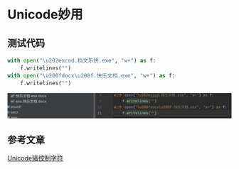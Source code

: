 # Unicode妙用

## 测试代码

```python
with open("\u202excod.档文乐快.exe", "w+") as f:
    f.writelines("")
with open("\u200fdocx\u200f.快乐文档.exe", "w+") as f:
    f.writelines("")
```





![image-20230329235649322](./index/image-20230329235649322.png)

## 参考文章

[Unicode骚控制字符](https://blog.csdn.net/qq_40834030/article/details/105111971?ops_request_misc=%257B%2522request%255Fid%2522%253A%2522168010532516800211597560%2522%252C%2522scm%2522%253A%252220140713.130102334..%2522%257D&request_id=168010532516800211597560&biz_id=0&utm_medium=distribute.pc_search_result.none-task-blog-2~all~sobaiduend~default-1-105111971-null-null.142^v77^control_1,201^v4^add_ask,239^v2^insert_chatgpt&utm_term=Unicode%E6%8E%A7%E5%88%B6%E5%AD%97%E7%AC%A6&spm=1018.2226.3001.4187)
